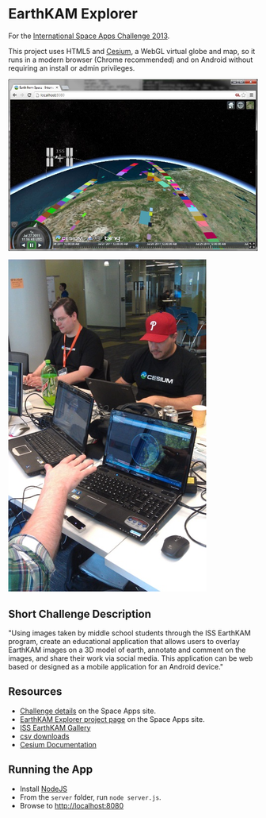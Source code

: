 EarthKAM Explorer
=================

For the [International Space Apps Challenge 2013](http://spaceappschallenge.org/).

This project uses HTML5 and [Cesium](http://cesium.agi.com/), a WebGL virtual globe and map, so it runs in a modern browser (Chrome recommended) and on Android without requiring an install or admin privileges.

![](doc/iss1.jpg)

![](doc/leapmotion.jpg)

Short Challenge Description
---------------------------

"Using images taken by middle school students through the ISS EarthKAM program, create an educational application that allows users to overlay EarthKAM images on a 3D model of earth, annotate and comment on the images, and share their work via social media. This application can be web based or designed as a mobile application for an Android device."

Resources
---------
* [Challenge details](http://spaceappschallenge.org/challenge/earth-from-space/) on the Space Apps site.
* [EarthKAM Explorer project page](http://spaceappschallenge.org/project/earthkam-explorer/) on the Space Apps site.
* [ISS EarthKAM Gallery](http://images.earthkam.ucsd.edu/main.php)
* [csv downloads](https://earthkam.ucsd.edu/ek-images/data)
* [Cesium Documentation](http://cesium.agi.com/Cesium/Build/Documentation/)

Running the App
---------------
* Install [NodeJS](http://nodejs.org/)
* From the `server` folder, run `node server.js`.
* Browse to [http://localhost:8080](http://localhost:8080)

